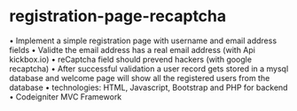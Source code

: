 # registration-page-recaptcha
• Implement a simple registration page with username and email address fields • Validte the email address has a real email address (with Api kickbox.io) • reCaptcha field should prevend hackers (with google recaptcha) • After successful validation a user record gets stored in a mysql database and welcome page will show all the registered users from the database • technologies: HTML, Javascript, Bootstrap and PHP for backend • Codeigniter MVC Framework
